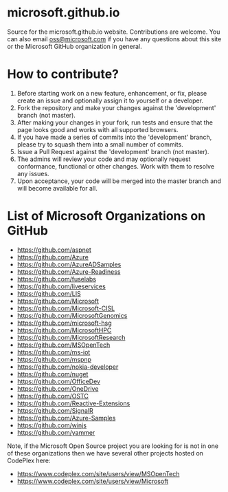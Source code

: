 microsoft.github.io
===================

Source for the microsoft.github.io website. Contributions are welcome.
You can also email oss@microsoft.com if you have any questions about this site or the
Microsoft GitHub organization in general.

How to contribute?
=====================

1. Before starting work on a new feature, enhancement, or fix, please create an issue and optionally assign it to yourself or a developer.
1. Fork the repository and make your changes against the 'development' branch (not master).
1. After making your changes in your fork, run tests and ensure that the page looks good and works with all supported browsers.
1. If you have made a series of commits into the 'development' branch, please try to squash them into a small number of commits.
1. Issue a Pull Request against the 'development' branch (not master).
1. The admins will review your code and may optionally request conformance, functional or other changes. Work with them to resolve any issues.
1. Upon acceptance, your code will be merged into the master branch and will become available for all.

List of Microsoft Organizations on GitHub
=========================================

-  https://github.com/aspnet
-  https://github.com/Azure
-  https://github.com/AzureADSamples
-  https://github.com/Azure-Readiness
-  https://github.com/fuselabs
-  https://github.com/liveservices 
-  https://github.com/LIS
-  https://github.com/Microsoft 
-  https://github.com/Microsoft-CISL
-  https://github.com/MicrosoftGenomics
-  https://github.com/microsoft-hsg
-  https://github.com/MicrosoftHPC
-  https://github.com/MicrosoftResearch 
-  https://github.com/MSOpenTech
-  https://github.com/ms-iot
-  https://github.com/mspnp
-  https://github.com/nokia-developer
-  https://github.com/nuget
-  https://github.com/OfficeDev 
-  https://github.com/OneDrive
-  https://github.com/OSTC 
-  https://github.com/Reactive-Extensions
-  https://github.com/SignalR
-  https://github.com/Azure-Samples
-  https://github.com/winjs
-  https://github.com/yammer

Note, if the Microsoft Open Source project you are looking for is not in one of these organizations
then we have several other projects hosted on CodePlex here:

- https://www.codeplex.com/site/users/view/MSOpenTech
- https://www.codeplex.com/site/users/view/Microsoft